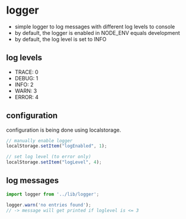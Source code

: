 # logger

* simple logger to log messages with different log levels to console
* by default, the logger is enabled in NODE_ENV equals development
* by default, the log level is set to INFO

## log levels
* TRACE: 0
* DEBUG: 1
* INFO: 2
* WARN: 3
* ERROR: 4

## configuration
configuration is being done using localstorage.
```javascript
// manually enable logger
localStorage.setItem("logEnabled", 1);

// set log level (to error only)
localStorage.setItem("logLevel", 4);
```

## log messages
```javascript
import logger from '../lib/logger';

logger.warn('no entries found');
// -> message will get printed if loglevel is <= 3
```